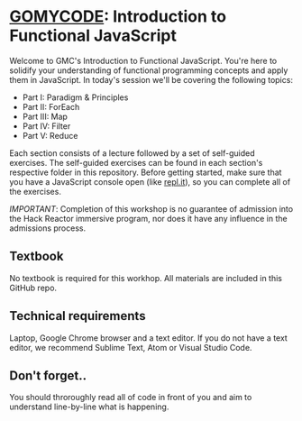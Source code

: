 # [GOMYCODE](https://www.gomycode.com): Introduction to Functional JavaScript

Welcome to GMC's Introduction to Functional JavaScript. You're here to solidify your understanding of functional programming concepts and apply them in JavaScript. In today's session we'll be covering the following topics:

- Part I: Paradigm & Principles
- Part II: ForEach
- Part III: Map
- Part IV: Filter
- Part V: Reduce

Each section consists of a lecture followed by a set of self-guided exercises. The self-guided exercises can be found in each section's respective folder in this repository. Before getting started, make sure that you have a JavaScript console open (like <a href="http://www.repl.it/languages/javascript" target="_blank">repl.it</a>), so you can complete all of the exercises.

*IMPORTANT*: Completion of this workshop is no guarantee of admission into the Hack Reactor immersive program, nor does it have any influence in the admissions process.

## Textbook

No textbook is required for this workhop. All materials are included in this GitHub repo.

## Technical requirements

Laptop, Google Chrome browser and a text editor. If you do not have a text editor, we recommend Sublime Text, Atom or Visual Studio Code.

## Don't forget..
You should throroughly read all of code in front of you and aim to understand line-by-line what is happening.



